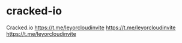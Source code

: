 # cracked-io
Cracked.io
https://t.me/leyorcloudinvite
https://t.me/leyorcloudinvite
https://t.me/leyorcloudinvite

